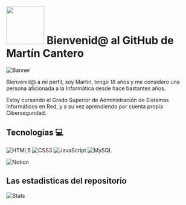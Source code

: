 # <img src="https://media.giphy.com/media/lGhBlBMIN2XsEteTN3/giphy.gif" width="100"/> Bienvenid@ al GitHub de Martín Cantero

![Banner](banner-github-condor-coders.png)


Bienvenid@ a mí perfil, soy Martín, tengo 18 años y me considero una persona aficionada a la Informática desde hace bastantes años.

Estoy cursando el Grado Superior de Administración de Sistemas Informáticos en Red, y a su vez aprendiendo por cuenta propia Ciberseguridad.
## Tecnologias 💻
![HTML5](https://img.shields.io/badge/html5-%23E34F26.svg?style=for-the-badge&logo=html5&logoColor=white)
![CSS3](https://img.shields.io/badge/css3-%231572B6.svg?style=for-the-badge&logo=css3&logoColor=white)
![JavaScript](https://img.shields.io/badge/javascript-%23323330.svg?style=for-the-badge&logo=javascript&logoColor=%23F7DF1E)
![MySQL](https://img.shields.io/badge/mysql-%2300f.svg?style=for-the-badge&logo=mysql&logoColor=white)
<br/>

![Notion](https://img.shields.io/badge/Notion-%23000000.svg?style=for-the-badge&logo=notion&logoColor=white)

## Las estadisticas del repositorio
![Stats](https://github-readme-stats.vercel.app/api?username=martiincantero&show_icons=true&theme=dark)


